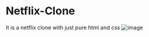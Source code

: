 # Netflix-Clone
It is a netflix clone with just pure html and css
![image](https://user-images.githubusercontent.com/94037647/223334552-85fe28fe-1e86-4d4e-8d8d-b8bfbbafa5cf.png)
